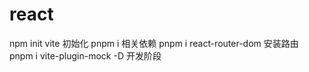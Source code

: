 # react
npm init vite  初始化
pnpm i  相关依赖
pnpm i react-router-dom 安装路由
pnpm i vite-plugin-mock -D 开发阶段